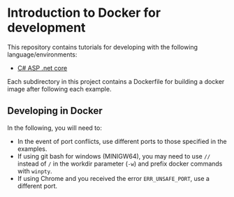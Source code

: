 # Introduction to Docker for development
This repository contains tutorials for developing with the following language/environments:
- [C# ASP .net core](dotnetcore)

Each subdirectory in this project contains a Dockerfile for building a docker image after following each example.

## Developing in Docker
In the following, you will need to:
- In the event of port conflicts, use different ports to those specified in the examples.
- If using git bash for windows (MINIGW64), you may need to use ```//``` instead of ```/``` in the workdir parameter (```-w```) and prefix docker commands with ```winpty```.
- If using Chrome and you received the error ```ERR_UNSAFE_PORT```, use a different port.
